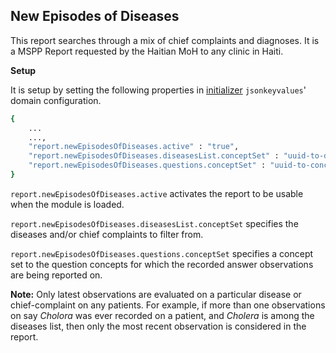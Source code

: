 ## New Episodes of Diseases
This report searches through a mix of chief complaints and diagnoses. It is a MSPP Report requested by the Haitian MoH to any clinic in Haiti.

**Setup**

It is setup by setting the following properties in [initializer](https://github.com/mekomsolutions/openmrs-module-initializer) `jsonkeyvalues`' domain configuration. 

```bash
{
    ...
    ...,
    "report.newEpisodesOfDiseases.active" : "true",
    "report.newEpisodesOfDiseases.diseasesList.conceptSet" : "uuid-to-disease-list-concept-set",
    "report.newEpisodesOfDiseases.questions.conceptSet" : "uuid-to-concept-set-containing-questions"
}
```
`report.newEpisodesOfDiseases.active` activates the report to be usable when the module is loaded.

`report.newEpisodesOfDiseases.diseasesList.conceptSet` specifies the diseases and/or chief complaints to filter from.

`report.newEpisodesOfDiseases.questions.conceptSet` specifies a concept set to the question concepts for which the recorded answer observations are being reported on.

**Note:** Only latest observations are evaluated on a particular disease or chief-complaint on any patients. For example, if more than one observations on say  _Cholora_  was ever recorded on a patient, and  _Cholera_  is among the diseases list, then only the most recent observation is considered in the report.
